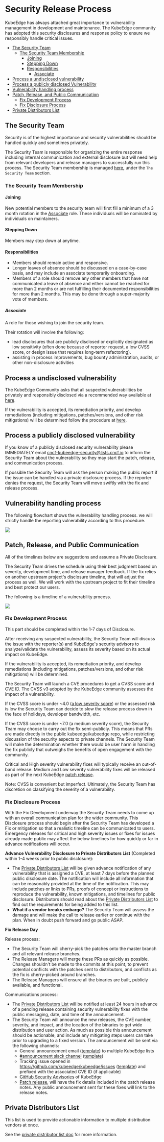 # Security Release Process

KubeEdge has always attached great importance to vulnerability management in development and maintenance. The KubeEdge community has adopted this security disclosures and response policy to ensure we responsibly handle critical issues.

<!-- toc -->

- [The Security Team](#the-security-team)
  - [The Security Team Membership](#the-security-team-membership)
    - [Joining](#joining)
    - [Stepping Down](#stepping-down)
    - [Responsibilities](#responsibilities)
      - [Associate](#associate)
- [Process a undisclosed vulnerability](#process-a-undisclosed-vulnerability)
- [Process a publicly disclosed Vulnerability](#process-a-publicly-disclosed-vulnerability)
- [Vulnerability handling process](#vulnerability-handling-process)
- [Patch, Release, and Public Communication](#patch-release-and-public-communication)
  - [Fix Development Process](#fix-development-process)
  - [Fix Disclosure Process](#fix-disclosure-process)
- [Private Distributors List](#private-distributors-list)
  <!-- /toc -->

## The Security Team

Security is of the highest importance and security vulnerabilities should be handled quickly and sometimes privately. 

The Security Team is responsible for organizing the entire response including internal communication and external disclosure but will need help from relevant developers and release managers to successfully run this process. The Security Team membership is managed [here](security-groups.md), under the `The Security Team` section.

### The Security Team Membership

#### Joining

New potential members to the security team will first fill a minimum of a 3 month rotation in the [Associate](#Associate) role. These individuals will be nominated by individuals on maintainers.

#### Stepping Down

Members may step down at anytime.

#### Responsibilities

- Members should remain active and responsive.
- Longer leaves of absence should be discussed on a case-by-case basis, and may include an associate temporarily onboarding.
- Members of a role should remove any other members that have not communicated a leave of absence and either cannot be reached for more than 2 months or are not fulfilling their documented responsibilities for more than 2 months. This may be done through a super-majority vote of members.

##### Associate

A role for those wishing to join the security team. 

Their rotation will involve the following:

- lead disclosures that are publicly disclosed or explicitly designated as low sensitivity (often done because of reporter request, a low CVSS score, or design issue that requires long-term refactoring).
- assisting in process improvements, bug bounty administration, audits, or other non-disclosure activities

## Process a undisclosed vulnerability

The KubeEdge Community asks that all suspected vulnerabilities be privately and responsibly disclosed via a recommended way available at [here](report-a-vulnerability.md).

If the vulnerability is accepted, its remediation priority, and develop remediations (including mitigations, patches/versions, and other risk mitigations) will be determined follow the procedure at [here](#vulnerability-handling-process).

## Process a publicly disclosed vulnerability

If you know of a publicly disclosed security vulnerability please IMMEDIATELY email [cncf-kubeedge-security@lists.cncf.io](mailto:cncf-kubeedge-security@lists.cncf.io) to inform the Security Team about the vulnerability so they may start the patch, release, and communication process.

If possible the Security Team will ask the person making the public report if the issue can be handled via a private disclosure process. If the reporter denies the request, the Security Team will move swiftly with the fix and release process.

## Vulnerability handling process

The following flowchart shows the vulnerability handling process. we will strictly handle the reporting vulnerability according to this procedure.

<img src="./images/Vulnerability-handling-process.PNG">

## Patch, Release, and Public Communication

All of the timelines below are suggestions and assume a Private Disclosure.

The Security Team drives the schedule using their best judgment based on severity, development time, and release manager feedback. If the fix relies on another upstream project's disclosure timeline, that will  adjust the process as well. We will work with the upstream project to fit their timeline and best protect
our users.

The following is a timeline of a vulnerability process.

<img src="./images/vulnerability-process-timeline.PNG">

### Fix Development Process

This part should be completed within the 1-7 days of Disclosure.

After receiving any suspected vulnerability, the Security Team will discuss the issue with the reporter(s) and KubeEdge's security advisors to analyze/validate the vulnerability, assess its severity based on its actual impact on KubeEdge.

If the vulnerability is accepted, its remediation priority, and develop remediations (including mitigations, patches/versions, and other risk mitigations) will be determined.

The Security Team will launch a CVE procedures to get a CVSS score and CVE ID. The CVSS v3 adopted by the KubeEdge community assesses the impact of a vulnerability.

If the CVSS score is under ~4.0 ([a low severity score](https://www.first.org/cvss/specification-document#i5)) or the assessed risk is low the Security Team can decide to slow the release process down in the face of holidays, developer bandwidth, etc.

If the CVSS score is under ~7.0 (a medium severity score), the Security Team may choose to carry out the fix semi-publicly. This means that PRs are made directly in the public kubeedge/kubeedge repo, while restricting discussion of the security aspects to private channels. The Security Team will make the determination whether there would be user harm in handling the fix publicly that outweighs the benefits of open engagement with the community.

Critical and High severity vulnerability fixes will typically receive an out-of-band release. Medium and Low severity vulnerability fixes will be released as part of the next KubeEdge [patch release](https://github.com/kubeedge/kubeedge/releases).

Note: CVSS is convenient but imperfect. Ultimately, the Security Team has discretion on classifying the severity of a vulnerability.

### Fix Disclosure Process

With the Fix Development underway the Security Team needs to come up with an overall communication plan for the wider community. This Disclosure process should begin after the Security Team has developed a Fix or mitigation so that a realistic timeline can be communicated to users. Emergency releases for critical and high severity issues or fixes for issues already made public may affect the below timelines for how quickly or far in advance notifications will occur.

**Advance Vulnerability Disclosure to Private Distributors List** (Completed within 1-4 weeks prior to public disclosure):

- The [Private Distributors List](#private-distributors-list) will be given advance notification of any vulnerability that is assigned a CVE, at least 7 days before the planned public disclosure date. The notification will include all information that can be reasonably provided at the time of the notification. This may include patches or links to PRs, proofs of concept or instructions to reproduce the vulnerability, known mitigations, and timelines for public disclosure. Distributors should read about the [Private Distributors List](#private-distributors-list) to find out the requirements for being added to this list.
- **What if a vendor breaks embargo?** The Security Team will assess the damage and will make the call to release earlier or continue with the plan. When in doubt push forward and go public ASAP.

**Fix Release Day**

Release process:
- The Security Team will cherry-pick the patches onto the master branch and all relevant release branches.
- The Release Managers will merge these PRs as quickly as possible. Changes shouldn't be made to the commits at this point, to prevent potential conflicts with the patches sent to distributors, and conflicts as the fix is cherry-picked around branches.
- The Release Managers will ensure all the binaries are built, publicly available, and functional.

Communications process:
- The [Private Distributors List](#private-distributors-list) will be notified at least 24 hours in advance of a pending release containing security vulnerability fixes with the public messaging, date, and time of the announcement.
- The Security Team will announce the new releases, the CVE number, severity, and impact, and the
  location of the binaries to get wide distribution and user action. As much as possible this
  announcement should be actionable, and include any mitigating steps users can take prior to
  upgrading to a fixed version. The announcement will be sent via the following channels:
  - General announcement email ([template](comms-templates/distributors-announcement-email.md)) to multiple KubeEdge lists
  - [#announcement slack channel](https://kubeedge.io/docs/community/slack/) ([template](comms-templates/vulnerability-announcement-slack.md))
  - Tracking issue opened in https://github.com/kubeedge/kubeedge/issues ([template](comms-templates/vulnerability-announcement-issue.md)) and prefixed with the associated CVE ID (if applicable)
  - [GitHub Security Advisories](https://github.com/kubeedge/kubeedge/security/advisories) of KubeEdge
  - [Patch release](https://github.com/kubeedge/kubeedge/releases), will have the fix details included in the patch release notes. Any public announcement sent for these fixes will link to the release notes.

## Private Distributors List

This list is used to provide actionable information to multiple distribution vendors at once.

See the [private distributor list doc](private-distributors-list.md) for more information.
